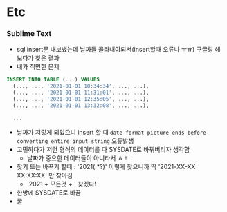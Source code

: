 # Etc

### Sublime Text
- sql insert문 내보냈는데 날짜들 골라내야되서(insert할때 오류나 ㅠㅠ) 구글링 해보다가 찾은 결과
- 내가 직면한 문제
```sql
INSERT INTO TABLE (...) VALUES 
  (..., ..., '2021-01-01 10:34:34', ..., ...),
  (..., ..., '2021-01-01 11:31:01', ..., ...),
  (..., ..., '2021-01-01 12:35:05', ..., ...),
  (..., ..., '2021-01-01 13:32:08', ..., ...),

  ...

```
- 날짜가 저렇게 되있으니 insert 할 때 `date format picture ends before converting entire input string` 오류발생
- 고민하다가 저런 형식의 데이터를 다 SYSDATE로 바꿔버리자 생각함
  - 날짜가 중요한 데이터들이 아니라서 ㅎㅎ
- 찾기 또는 바꾸기 할때 : '2021(.\*?)' 이렇게 찾으니까 딱 '2021-XX-XX XX:XX:XX' 만 찾아짐
  - '2021 + 모든것 + ' 찾겠다!
- 한방에 SYSDATE로 바꿈
- 꿀
